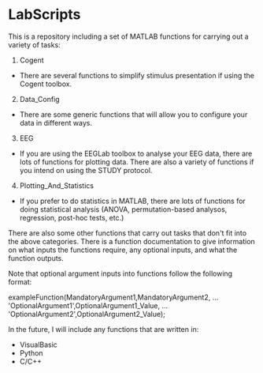 # LabScripts

This is a repository including a set of MATLAB functions for carrying out a variety of tasks:

1) Cogent

  - There are several functions to simplify stimulus presentation if using the Cogent toolbox.
  
2) Data_Config

  - There are some generic functions that will allow you to configure your data in different ways. 
  
3) EEG

  - If you are using the EEGLab toolbox to analyse your EEG data, there are lots of functions for plotting data. There are also a variety     of functions if you intend on using the STUDY protocol.
  
4) Plotting_And_Statistics

  - If you prefer to do statistics in MATLAB, there are lots of functions for doing statistical analysis (ANOVA, permutation-based analysos, regression, post-hoc tests, etc.)
  
There are also some other functions that carry out tasks that don't fit into the above categories. There is a function documentation to give information on what inputs the functions require, any optional inputs, and what the function outputs.

Note that optional argument inputs into functions follow the following format:

exampleFunction(MandatoryArgument1,MandatoryArgument2, ... 
                'OptionalArgument1',OptionalArgument1_Value, ...
                'OptionalArgument2',OptionalArgument2_Value);
                
In the future, I will include any functions that are written in:

  - VisualBasic
  - Python
  - C/C++
